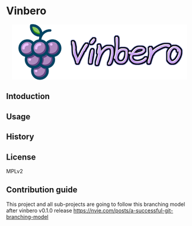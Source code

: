 # Vinbero
<p align="center"><img src="vinbero.png" alt="Vinbero" height="150px"/><img src="vinbero-text.png" alt="Vinbero" height="150px"/></p>

## Intoduction
## Usage
## History
## License
MPLv2
## Contribution guide
This project and all sub-projects are going to follow this branching model after vinbero v0.1.0 release
https://nvie.com/posts/a-successful-git-branching-model

